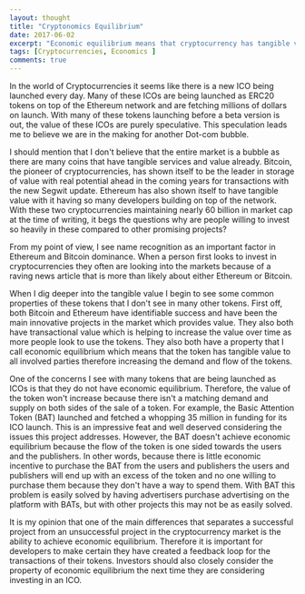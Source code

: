 ```yaml
---
layout: thought
title: "Cryptonomics Equilibrium"
date: 2017-06-02
excerpt: "Economic equilibrium means that cryptocurrency has tangible value to all involved parties therefore increasing the demand and flow of the tokens."
tags: [Cryptocurrencies, Economics ]
comments: true
---
```


In the world of Cryptocurrencies it seems like there is a new ICO being launched every day. Many of these ICOs are being launched as ERC20 tokens on top of the Ethereum network and are fetching millions of dollars on launch. With many of these tokens launching before a beta version is out, the value of these ICOs are purely speculative. This speculation leads me to believe we are in the making for another Dot-com bubble.

I should mention that I don't believe that the entire market is a bubble as there are many coins that have tangible services and value already. Bitcoin, the pioneer of cryptocurrencies, has shown itself to be the leader in storage of value with real potential ahead in the coming years for transactions with the new Segwit update. Ethereum has also shown itself to have tangible value with it having so many developers building on top of the network. With these two cryptocurrencies maintaining nearly 60 billion in market cap at the time of writing, it begs the questions why are people willing to invest so heavily in these compared to other promising projects?

From my point of view, I see name recognition as an important factor in Ethereum and Bitcoin dominance. When a person first looks to invest in cryptocurrencies they often are looking into the markets because of a raving news article that is more than likely about either Ethereum or Bitcoin.

When I dig deeper into the tangible value I begin to see some common properties of these tokens that I don't see in many other tokens. First off, both Bitcoin and Ethereum have identifiable success and have been the main innovative projects in the market which provides value. They also both have transactional value which is helping to increase the value over time as more people look to use the tokens. They also both have a property that I call economic equilibrium which means that the token has tangible value to all involved parties therefore increasing the demand and flow of the tokens.

One of the concerns I see with many tokens that are being launched as ICOs is that they do not have economic equilibrium. Therefore, the value of the token won't increase because there isn't a matching demand and supply on both sides of the sale of a token. For example, the Basic Attention Token (BAT) launched and fetched a whopping 35 million in funding for its ICO launch. This is an impressive feat and well deserved considering the issues this project addresses. However, the BAT doesn't achieve economic equilibrium because the flow of the token is one sided towards the users and the publishers. In other words, because there is little economic incentive to purchase the BAT from the users and publishers the users and publishers will end up with an excess of the token and no one willing to purchase them because they don't have a way to spend them. With BAT this problem is easily solved by having advertisers purchase advertising on the platform with BATs, but with other projects this may not be as easily solved.

It is my opinion that one of the main differences that separates a successful project from an unsuccessful project in the cryptocurrency market is the ability to achieve economic equilibrium. Therefore it is important for developers to make certain they have created a feedback loop for the transactions of their tokens. Investors should also closely consider the property of economic equilibrium the next time they are considering investing in an ICO.
